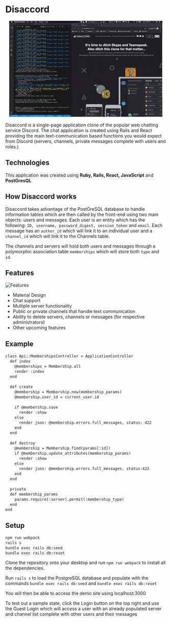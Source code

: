 

# Disaccord

<p align="center">
  <img src="https://github.com/cfo8473/Disaccord/blob/master/disaccordanim.gif">
</p>
Disaccord is a single-page application clone of the popular web chatting service Discord. The chat application is created using Rails and React providing the main text-communication based functions you would expect from Discord (servers, channels, private messages complete with users and roles.)

## Technologies

This application was created using <b>Ruby, Rails, React, JavaScript</b> and <b>PostGresQL</b>

## How Disaccord works

Disaccord takes advantage of the PostGreSQL database to handle information tables which are then called by the front-end using two main objects: users and messages. Each user is an entity which has the following: `ID, username, password_digest, session_token` and `email`. Each message has an `author_id` which will link it to an individual user and a `channel_id` which will link it to the Channels table.

The channels and servers will hold both users and messages through a polymorphic association table `memberships` which will store both `type` and `id`.

## Features

![Features](https://i.imgur.com/TPCteOa.png)

- Material Design
- Chat support
- Multiple server functionality
- Public or private channels that handle text communication
- Ability to delete servers, channels or messages (for respective administrators)
- Other upcoming features


## Example

```
class Api::MembershipsController < ApplicationController
  def index
    @memberships = Membership.all
    render :index
  end
 
  def create
    @membership = Membership.new(membership_params)
    @membership.user_id = current_user.id
    
    if @membership.save
      render :show
    else
      render json: @membership.errors.full_messages, status: 422
    end
  end

  def destroy
    @membership = Membership.find(params[:id])
    if @membership.update_attributes(membership_params)
      render :show
    else
      render json: @membership.errors.full_messages, status:422
    end
  end

  private
  def membership_params
    params.require(:server).permit(:membership_type)
  end
end

```

## Setup
```
npm run webpack
rails s
bundle exec rails db:seed
bundle exec rails db:reset
```

Clone the repository onto your desktop and run `npm run webpack` to install all the dependencies.

Run `rails s` to load the PostgreSQL database and populate with the commands `bundle exec rails db:seed` and `bundle exec rails db:reset`

You will then be able to access the demo site using localhost:3000

To test out a sample state, click the Login button on the top right and use the Guest Login which will access a user with an already populated server and channel list complete with other users and their messages

